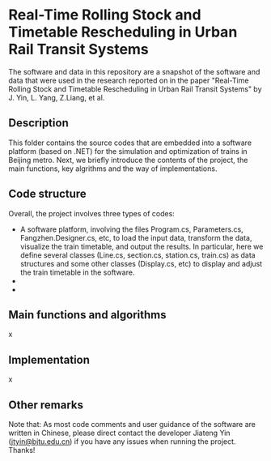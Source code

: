 # Real-Time Rolling Stock and Timetable Rescheduling in Urban Rail Transit Systems

The software and data in this repository are a snapshot of the software and data
that were used in the research reported on in the paper "Real-Time Rolling Stock and Timetable Rescheduling in Urban Rail Transit Systems" by J. Yin, L. Yang, Z.Liang, et al.
## Description

This folder contains the source codes that are embedded into a software platform (based on .NET) for the simulation and optimization of trains in Beijing metro. Next, we briefly introduce the contents of the project, the main functions, key algrithms and the way of implementations. 

## Code structure 
Overall, the project involves three types of codes: 

* A software platform, involving the files Program.cs, Parameters.cs, Fangzhen.Designer.cs, etc, to load the input data, transform the data, visualize the train timetable, and output the results. In particular, here we define several classes (Line.cs, section.cs, station.cs, train.cs) as data structures and some other classes (Display.cs, etc) to display and adjust the train timetable in the software.
* 
* 

## Main functions and algorithms
x

## Implementation
x
## Other remarks


Note that: As most code comments and user guidance of the software are written in Chinese, please direct contact the developer Jiateng Yin (jtyin@bjtu.edu.cn) if you have any issues when running the project. Thanks!
